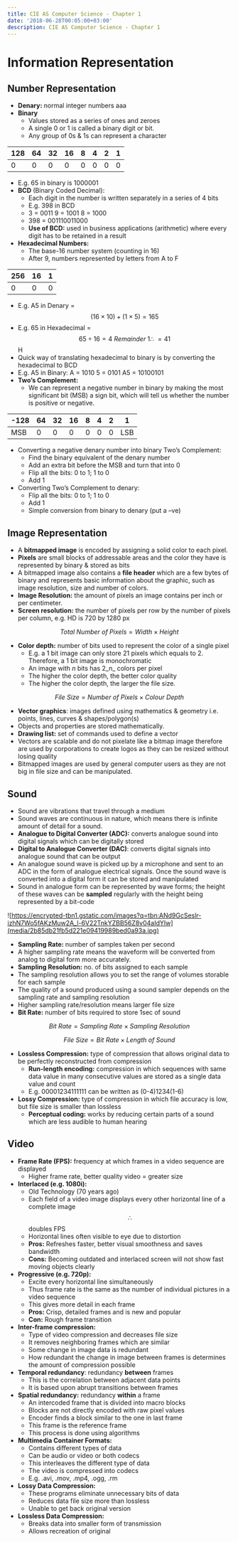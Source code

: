 ```yaml
---
title: CIE AS Computer Science - Chapter 1
date: '2018-06-28T00:05:00+03:00'
description: CIE AS Computer Science - Chapter 1
---
```

# Information Representation

## Number Representation

* **Denary:** normal integer numbers aaa
* **Binary**
  * Values stored as a series of ones and zeroes
  * A single 0 or 1 is called a binary digit or bit.
  * Any group of 0s & 1s can represent a character

| 128 | 64  | 32  | 16  | 8   | 4   | 2   | 1   |
| --- | --- | --- | --- | --- | --- | --- | --- |
| 0   | 0   | 0   | 0   | 0   | 0   | 0   | 0   |

* E.g. 65 in binary is 1000001
* **BCD** (Binary Coded Decimal):
  * Each digit in the number is written separately in a series of 4 bits
  * E.g. 398 in BCD
  * 3 = 0011 9 = 1001 8 = 1000
  * 398 = 001110011000
  * **Use of BCD:** used in business applications (arithmetic) where every
    digit has to be retained in a result
* **Hexadecimal Numbers:**
  * The base-16 number system (counting in 16)
  * After 9, numbers represented by letters from A to F

| 256 | 16  | 1   |
| --- | --- | --- |
| 0   | 0   | 0   |

* E.g. A5 in Denary = $$\left( 16 \times 10 \right) + \left( 1 \times 5
  \right) = 165$$
* E.g. 65 in Hexadecimal = $$65 \div 16 = 4\ Remainder\ 1\therefore\  = 41$$ H
* Quick way of translating hexadecimal to binary is by converting the
  hexadecimal to BCD
* E.g. A5 in Binary: A = 1010 5 = 0101 A5 = 10100101
* **Two’s Complement:**
  * We can represent a negative number in binary by making the most
    significant bit (MSB) a sign bit, which will tell us whether the number
    is positive or negative.

| \-128 | 64  | 32  | 16  | 8   | 4   | 2   | 1   |
| ----- | --- | --- | --- | --- | --- | --- | --- |
| MSB   | 0   | 0   | 0   | 0   | 0   | 0   | LSB |

* Converting a negative denary number into binary Two’s Complement:
  * Find the binary equivalent of the denary number
  * Add an extra bit before the MSB and turn that into 0
  * Flip all the bits: 0 to 1; 1 to 0
  * Add 1
* Converting Two’s Complement to denary:
  * Flip all the bits: 0 to 1; 1 to 0
  * Add 1
  * Simple conversion from binary to denary (put a –ve)

## Image Representation

* A **bitmapped image** is encoded by assigning a solid color to each pixel.
* **Pixels** are small blocks of addressable areas and the color they have is
  represented by binary & stored as bits
* A bitmapped image also contains a **file header** which are a few bytes of
  binary and represents basic information about the graphic, such as image
  resolution, size and number of colors.
* **Image Resolution:** the amount of pixels an image contains per inch or per
  centimeter.
* **Screen resolution:** the number of pixels per row by the number of pixels
  per column, e.g. HD is 720 by 1280 px

$$
Total\ Number\ of\ Pixels = Width \times Height
$$

* **Color depth:** number of bits used to represent the color of a single
  pixel
  * E.g. a 1 bit image can only store 21 pixels which equals to 2.
    Therefore, a 1 bit image is monochromatic
  * An image with _n_ bits has 2_n_ colors per pixel
  * The higher the color depth, the better color quality
  * The higher the color depth, the larger the file size.

$$
File\ Size = Number\ of\ Pixels \times Colour\ Depth
$$

* **Vector graphics**: images defined using mathematics & geometry i.e.
  points, lines, curves & shapes/polygon(s)
* Objects and properties are stored mathematically.
* **Drawing list:** set of commands used to define a vector
* Vectors are scalable and do not pixelate like a bitmap image therefore are
  used by corporations to create logos as they can be resized without losing
  quality
* Bitmapped images are used by general computer users as they are not big in
  file size and can be manipulated.

## Sound

* Sound are vibrations that travel through a medium
* Sound waves are continuous in nature, which means there is infinite amount
  of detail for a sound.
* **Analogue to Digital Converter (ADC):** converts analogue sound into
  digital signals which can be digitally stored
* **Digital to Analogue Converter (DAC)**: converts digital signals into
  analogue sound that can be output
* An analogue sound wave is picked up by a microphone and sent to an ADC in
  the form of analogue electrical signals. Once the sound wave is converted
  into a digital form it can be stored and manipulated
* Sound in analogue form can be represented by wave forms; the height of these
  waves can be **sampled** regularly with the height being represented by a
  bit-code

![https://encrypted-tbn1.gstatic.com/images?q=tbn:ANd9GcSeslr-izhN7Wo5fAKzMuw2A_l-6V22TnkYZBB56Z8v04aIdYIw](media/2b85db21fb5d221e09419989bed0a93a.jpg)

* **Sampling Rate:** number of samples taken per second
* A higher sampling rate means the waveform will be converted from analog to
  digital form more accurately.
* **Sampling Resolution:** no. of bits assigned to each sample
* The sampling resolution allows you to set the range of volumes storable for
  each sample
* The quality of a sound produced using a sound sampler depends on the
  sampling rate and sampling resolution
* Higher sampling rate/resolution means larger file size
* **Bit Rate:** number of bits required to store 1sec of sound

$$
Bit\ Rate = Sampling\ Rate \times Sampling\ Resolution
$$

$$
File\ Size = Bit\ Rate \times Length\ of\ Sound
$$

* **Lossless Compression:** type of compression that allows original data to
  be perfectly reconstructed from compression
  * **Run-length encoding:** compression in which sequences with same data
    value in many consecutive values are stored as a single data value and
    count
  * E.g. 00001234111111 can be written as (0-4)1234(1-6)
* **Lossy Compression:** type of compression in which file accuracy is low,
  but file size is smaller than lossless
  * **Perceptual coding:** works by reducing certain parts of a sound which
    are less audible to human hearing

## Video

* **Frame Rate (FPS):** frequency at which frames in a video sequence are
  displayed
  * Higher frame rate, better quality video = greater size
* **Interlaced (e.g. 1080i):**
  * Old Technology (70 years ago)
  * Each field of a video image displays every other horizontal line of a
    complete image $$\therefore$$ doubles FPS
  * Horizontal lines often visible to eye due to distortion
  * **Pros:** Refreshes faster, better visual smoothness and saves bandwidth
  * **Cons:** Becoming outdated and interlaced screen will not show fast
    moving objects clearly
* **Progressive (e.g. 720p):**
  * Excite every horizontal line simultaneously
  * Thus frame rate is the same as the number of individual pictures in a
    video sequence
  * This gives more detail in each frame
  * **Pros:** Crisp, detailed frames and is new and popular
  * **Con:** Rough frame transition
* **Inter-frame compression:**
  * Type of video compression and decreases file size
  * It removes neighboring frames which are similar
  * Some change in image data is redundant
  * How redundant the change in image between frames is determines the
    amount of compression possible
* **Temporal redundancy**: redundancy **between** frames
  * This is the correlation between adjacent data points
  * It is based upon abrupt transitions between frames
* **Spatial redundancy:** redundancy **within** a frame
  * An intercoded frame that is divided into macro blocks
  * Blocks are not directly encoded with raw pixel values
  * Encoder finds a block similar to the one in last frame
  * This frame is the reference frame
  * This process is done using algorithms
* **Multimedia Container Formats:**
  * Contains different types of data
  * Can be audio or video or both codecs
  * This interleaves the different type of data
  * The video is compressed into codecs
  * E.g. .avi, .mov, .mp4, .ogg, .rm
* **Lossy Data Compression:**
  * These programs eliminate unnecessary bits of data
  * Reduces data file size more than lossless
  * Unable to get back original version
* **Lossless Data Compression:**
  * Breaks data into smaller form of transmission
  * Allows recreation of original
